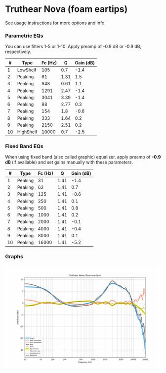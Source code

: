 # Truthear Nova (foam eartips)
See [usage instructions](https://github.com/jaakkopasanen/AutoEq#usage) for more options and info.

### Parametric EQs
You can use filters 1-5 or 1-10. Apply preamp of -0.9 dB or -0.9 dB, respectively.

|   # | Type      |   Fc (Hz) |    Q |   Gain (dB) |
|-----|-----------|-----------|------|-------------|
|   1 | LowShelf  |       105 | 0.7  |        -1.4 |
|   2 | Peaking   |        61 | 1.31 |         1.5 |
|   3 | Peaking   |       948 | 0.61 |         1.1 |
|   4 | Peaking   |      1291 | 2.47 |        -1.4 |
|   5 | Peaking   |      3041 | 3.39 |        -1.4 |
|   6 | Peaking   |        88 | 2.77 |         0.3 |
|   7 | Peaking   |       154 | 1.8  |        -0.6 |
|   8 | Peaking   |       333 | 1.64 |         0.2 |
|   9 | Peaking   |      2150 | 2.51 |         0.2 |
|  10 | HighShelf |     10000 | 0.7  |        -2.5 |

### Fixed Band EQs
When using fixed band (also called graphic) equalizer, apply preamp of **-0.9 dB** (if available) and set gains manually with these parameters.

|   # | Type    |   Fc (Hz) |    Q |   Gain (dB) |
|-----|---------|-----------|------|-------------|
|   1 | Peaking |        31 | 1.41 |        -1.4 |
|   2 | Peaking |        62 | 1.41 |         0.7 |
|   3 | Peaking |       125 | 1.41 |        -0.6 |
|   4 | Peaking |       250 | 1.41 |         0.1 |
|   5 | Peaking |       500 | 1.41 |         0.8 |
|   6 | Peaking |      1000 | 1.41 |         0.2 |
|   7 | Peaking |      2000 | 1.41 |        -0.1 |
|   8 | Peaking |      4000 | 1.41 |        -0.4 |
|   9 | Peaking |      8000 | 1.41 |         0.1 |
|  10 | Peaking |     16000 | 1.41 |        -5.2 |

### Graphs
![](./Truthear%20Nova%20(foam%20eartips).png)
